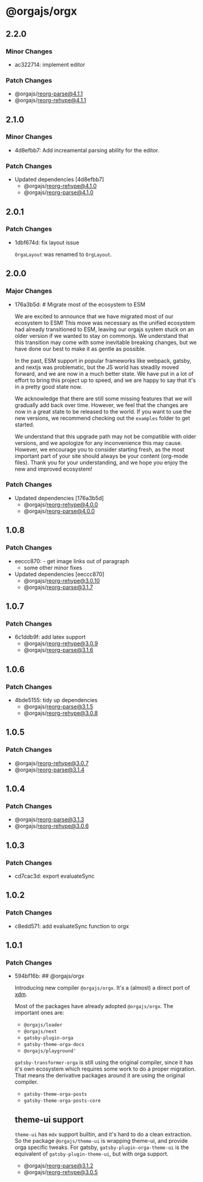# @orgajs/orgx

## 2.2.0

### Minor Changes

- ac322714: implement editor

### Patch Changes

- @orgajs/reorg-parse@4.1.1
- @orgajs/reorg-rehype@4.1.1

## 2.1.0

### Minor Changes

- 4d8efbb7: Add increamental parsing ability for the editor.

### Patch Changes

- Updated dependencies [4d8efbb7]
  - @orgajs/reorg-rehype@4.1.0
  - @orgajs/reorg-parse@4.1.0

## 2.0.1

### Patch Changes

- 1dbf674d: fix layout issue

  `OrgaLayout` was renamed to `OrgLayout`.

## 2.0.0

### Major Changes

- 176a3b5d: # Migrate most of the ecosystem to ESM

  We are excited to announce that we have migrated most of our ecosystem to ESM! This move was necessary as the unified ecosystem had already transitioned to ESM, leaving our orgajs system stuck on an older version if we wanted to stay on commonjs. We understand that this transition may come with some inevitable breaking changes, but we have done our best to make it as gentle as possible.

  In the past, ESM support in popular frameworks like webpack, gatsby, and nextjs was problematic, but the JS world has steadily moved forward, and we are now in a much better state. We have put in a lot of effort to bring this project up to speed, and we are happy to say that it's in a pretty good state now.

  We acknowledge that there are still some missing features that we will gradually add back over time. However, we feel that the changes are now in a great state to be released to the world. If you want to use the new versions, we recommend checking out the `examples` folder to get started.

  We understand that this upgrade path may not be compatible with older versions, and we apologize for any inconvenience this may cause. However, we encourage you to consider starting fresh, as the most important part of your site should always be your content (org-mode files). Thank you for your understanding, and we hope you enjoy the new and improved ecosystem!

### Patch Changes

- Updated dependencies [176a3b5d]
  - @orgajs/reorg-rehype@4.0.0
  - @orgajs/reorg-parse@4.0.0

## 1.0.8

### Patch Changes

- eeccc870: - get image links out of paragraph
  - some other minor fixes
- Updated dependencies [eeccc870]
  - @orgajs/reorg-rehype@3.0.10
  - @orgajs/reorg-parse@3.1.7

## 1.0.7

### Patch Changes

- 6c1ddb9f: add latex support
  - @orgajs/reorg-rehype@3.0.9
  - @orgajs/reorg-parse@3.1.6

## 1.0.6

### Patch Changes

- 4bde5155: tidy up dependencies
  - @orgajs/reorg-parse@3.1.5
  - @orgajs/reorg-rehype@3.0.8

## 1.0.5

### Patch Changes

- @orgajs/reorg-rehype@3.0.7
- @orgajs/reorg-parse@3.1.4

## 1.0.4

### Patch Changes

- @orgajs/reorg-parse@3.1.3
- @orgajs/reorg-rehype@3.0.6

## 1.0.3

### Patch Changes

- cd7cac3d: export evaluateSync

## 1.0.2

### Patch Changes

- c8edd571: add evaluateSync function to orgx

## 1.0.1

### Patch Changes

- 594bf16b: ## @orgajs/orgx

  Introducing new compiler `@orgajs/orgx`. It's a (almost) a direct port of [xdm](https://github.com/wooorm/xdm).

  Most of the packages have already adopted `@orgajs/orgx`. The important ones are:

  - `@orgajs/loader`
  - `@orgajs/next`
  - `gatsby-plugin-orga`
  - `gatsby-theme-orga-docs`
  - `@orgajs/playground'`

  `gatsby-transformer-orga` is still using the original compiler, since it has it's own ecosystem which requires some work to do a proper migration. That means the derivative packages around it are using the original compiler.

  - `gatsby-theme-orga-posts`
  - `gatsby-theme-orga-posts-core`

  ## theme-ui support

  `theme-ui` has `mdx` support builtin, and it's hard to do a clean extraction. So the package `@orgajs/theme-ui` is wrapping theme-ui, and provide orga specific tweaks. For gatsby, `gatsby-plugin-orga-theme-ui` is the equivalent of `gatsby-plugin-theme-ui`, but with orga support.

  - @orgajs/reorg-parse@3.1.2
  - @orgajs/reorg-rehype@3.0.5
